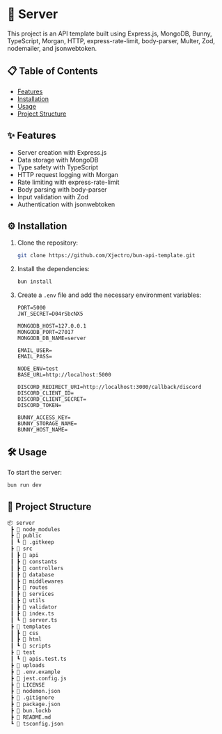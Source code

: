 # 🚀 Server

This project is an API template built using Express.js, MongoDB, Bunny, TypeScript, Morgan, HTTP, express-rate-limit, body-parser, Multer, Zod, nodemailer, and jsonwebtoken.

## 📋 Table of Contents

- [Features](#features)
- [Installation](#installation)
- [Usage](#usage)
- [Project Structure](#project-structure)

## ✨ Features

- Server creation with Express.js
- Data storage with MongoDB
- Type safety with TypeScript
- HTTP request logging with Morgan
- Rate limiting with express-rate-limit
- Body parsing with body-parser
- Input validation with Zod
- Authentication with jsonwebtoken

## ⚙️ Installation

1. Clone the repository:
   ```bash
   git clone https://github.com/Xjectro/bun-api-template.git
   ```
2. Install the dependencies:
   ```bash
   bun install
   ```
3. Create a `.env` file and add the necessary environment variables:

   ```env
   PORT=5000
   JWT_SECRET=D04rSbcNX5

   MONGODB_HOST=127.0.0.1
   MONGODB_PORT=27017
   MONGODB_DB_NAME=server

   EMAIL_USER=
   EMAIL_PASS=

   NODE_ENV=test
   BASE_URL=http://localhost:5000

   DISCORD_REDIRECT_URI=http://localhost:3000/callback/discord
   DISCORD_CLIENT_ID=
   DISCORD_CLIENT_SECRET=
   DISCORD_TOKEN=

   BUNNY_ACCESS_KEY=
   BUNNY_STORAGE_NAME=
   BUNNY_HOST_NAME=
   ```

## 🛠 Usage

To start the server:

```bash
bun run dev
```

## 📂 Project Structure

```bash
📦 server
 ┣ 📂 node_modules
 ┣ 📂 public
 ┃ ┗ 📜 .gitkeep
 ┣ 📂 src
 ┃ ┣ 📂 api
 ┃ ┣ 📂 constants
 ┃ ┣ 📂 controllers
 ┃ ┣ 📂 database
 ┃ ┣ 📂 middlewares
 ┃ ┣ 📂 routes
 ┃ ┣ 📂 services
 ┃ ┣ 📂 utils
 ┃ ┣ 📂 validator
 ┃ ┣ 📜 index.ts
 ┃ ┗ 📜 server.ts
 ┣ 📂 templates
 ┃ ┣ 📂 css
 ┃ ┣ 📂 html
 ┃ ┗ 📂 scripts
 ┣ 📂 test
 ┃ ┗ 📜 apis.test.ts
 ┣ 📂 uploads
 ┣ 📜 .env.example
 ┣ 📜 jest.config.js
 ┣ 📜 LICENSE
 ┣ 📜 nodemon.json
 ┣ 📜 .gitignore
 ┣ 📜 package.json
 ┣ 📜 bun.lockb
 ┣ 📜 README.md
 ┗ 📜 tsconfig.json
```
